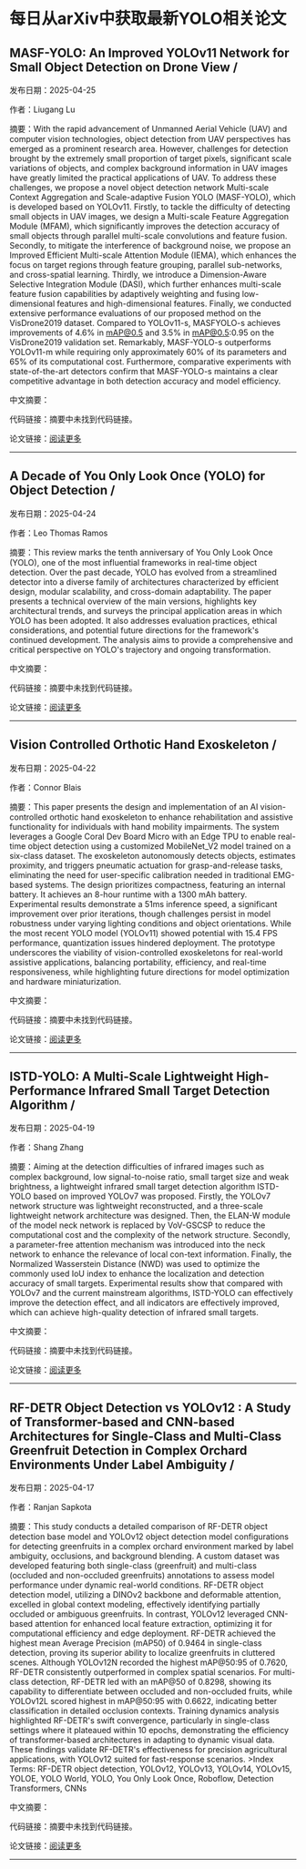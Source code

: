 # 每日从arXiv中获取最新YOLO相关论文


## MASF\-YOLO: An Improved YOLOv11 Network for Small Object Detection on Drone View / 

发布日期：2025-04-25

作者：Liugang Lu

摘要：With the rapid advancement of Unmanned Aerial Vehicle \(UAV\) and computer vision technologies, object detection from UAV perspectives has emerged as a prominent research area. However, challenges for detection brought by the extremely small proportion of target pixels, significant scale variations of objects, and complex background information in UAV images have greatly limited the practical applications of UAV. To address these challenges, we propose a novel object detection network Multi\-scale Context Aggregation and Scale\-adaptive Fusion YOLO \(MASF\-YOLO\), which is developed based on YOLOv11. Firstly, to tackle the difficulty of detecting small objects in UAV images, we design a Multi\-scale Feature Aggregation Module \(MFAM\), which significantly improves the detection accuracy of small objects through parallel multi\-scale convolutions and feature fusion. Secondly, to mitigate the interference of background noise, we propose an Improved Efficient Multi\-scale Attention Module \(IEMA\), which enhances the focus on target regions through feature grouping, parallel sub\-networks, and cross\-spatial learning. Thirdly, we introduce a Dimension\-Aware Selective Integration Module \(DASI\), which further enhances multi\-scale feature fusion capabilities by adaptively weighting and fusing low\-dimensional features and high\-dimensional features. Finally, we conducted extensive performance evaluations of our proposed method on the VisDrone2019 dataset. Compared to YOLOv11\-s, MASFYOLO\-s achieves improvements of 4.6% in mAP@0.5 and 3.5% in mAP@0.5:0.95 on the VisDrone2019 validation set. Remarkably, MASF\-YOLO\-s outperforms YOLOv11\-m while requiring only approximately 60% of its parameters and 65% of its computational cost. Furthermore, comparative experiments with state\-of\-the\-art detectors confirm that MASF\-YOLO\-s maintains a clear competitive advantage in both detection accuracy and model efficiency.

中文摘要：


代码链接：摘要中未找到代码链接。

论文链接：[阅读更多](http://arxiv.org/abs/2504.18136v1)

---


## A Decade of You Only Look Once \(YOLO\) for Object Detection / 

发布日期：2025-04-24

作者：Leo Thomas Ramos

摘要：This review marks the tenth anniversary of You Only Look Once \(YOLO\), one of the most influential frameworks in real\-time object detection. Over the past decade, YOLO has evolved from a streamlined detector into a diverse family of architectures characterized by efficient design, modular scalability, and cross\-domain adaptability. The paper presents a technical overview of the main versions, highlights key architectural trends, and surveys the principal application areas in which YOLO has been adopted. It also addresses evaluation practices, ethical considerations, and potential future directions for the framework's continued development. The analysis aims to provide a comprehensive and critical perspective on YOLO's trajectory and ongoing transformation.

中文摘要：


代码链接：摘要中未找到代码链接。

论文链接：[阅读更多](http://arxiv.org/abs/2504.18586v1)

---


## Vision Controlled Orthotic Hand Exoskeleton / 

发布日期：2025-04-22

作者：Connor Blais

摘要：This paper presents the design and implementation of an AI vision\-controlled orthotic hand exoskeleton to enhance rehabilitation and assistive functionality for individuals with hand mobility impairments. The system leverages a Google Coral Dev Board Micro with an Edge TPU to enable real\-time object detection using a customized MobileNet\_V2 model trained on a six\-class dataset. The exoskeleton autonomously detects objects, estimates proximity, and triggers pneumatic actuation for grasp\-and\-release tasks, eliminating the need for user\-specific calibration needed in traditional EMG\-based systems. The design prioritizes compactness, featuring an internal battery. It achieves an 8\-hour runtime with a 1300 mAh battery. Experimental results demonstrate a 51ms inference speed, a significant improvement over prior iterations, though challenges persist in model robustness under varying lighting conditions and object orientations. While the most recent YOLO model \(YOLOv11\) showed potential with 15.4 FPS performance, quantization issues hindered deployment. The prototype underscores the viability of vision\-controlled exoskeletons for real\-world assistive applications, balancing portability, efficiency, and real\-time responsiveness, while highlighting future directions for model optimization and hardware miniaturization.

中文摘要：


代码链接：摘要中未找到代码链接。

论文链接：[阅读更多](http://arxiv.org/abs/2504.16319v1)

---


## ISTD\-YOLO: A Multi\-Scale Lightweight High\-Performance Infrared Small Target Detection Algorithm / 

发布日期：2025-04-19

作者：Shang Zhang

摘要：Aiming at the detection difficulties of infrared images such as complex background, low signal\-to\-noise ratio, small target size and weak brightness, a lightweight infrared small target detection algorithm ISTD\-YOLO based on improved YOLOv7 was proposed. Firstly, the YOLOv7 network structure was lightweight reconstructed, and a three\-scale lightweight network architecture was designed. Then, the ELAN\-W module of the model neck network is replaced by VoV\-GSCSP to reduce the computational cost and the complexity of the network structure. Secondly, a parameter\-free attention mechanism was introduced into the neck network to enhance the relevance of local con\-text information. Finally, the Normalized Wasserstein Distance \(NWD\) was used to optimize the commonly used IoU index to enhance the localization and detection accuracy of small targets. Experimental results show that compared with YOLOv7 and the current mainstream algorithms, ISTD\-YOLO can effectively improve the detection effect, and all indicators are effectively improved, which can achieve high\-quality detection of infrared small targets.

中文摘要：


代码链接：摘要中未找到代码链接。

论文链接：[阅读更多](http://arxiv.org/abs/2504.14289v1)

---


## RF\-DETR Object Detection vs YOLOv12 : A Study of Transformer\-based and CNN\-based Architectures for Single\-Class and Multi\-Class Greenfruit Detection in Complex Orchard Environments Under Label Ambiguity / 

发布日期：2025-04-17

作者：Ranjan Sapkota

摘要：This study conducts a detailed comparison of RF\-DETR object detection base model and YOLOv12 object detection model configurations for detecting greenfruits in a complex orchard environment marked by label ambiguity, occlusions, and background blending. A custom dataset was developed featuring both single\-class \(greenfruit\) and multi\-class \(occluded and non\-occluded greenfruits\) annotations to assess model performance under dynamic real\-world conditions. RF\-DETR object detection model, utilizing a DINOv2 backbone and deformable attention, excelled in global context modeling, effectively identifying partially occluded or ambiguous greenfruits. In contrast, YOLOv12 leveraged CNN\-based attention for enhanced local feature extraction, optimizing it for computational efficiency and edge deployment. RF\-DETR achieved the highest mean Average Precision \(mAP50\) of 0.9464 in single\-class detection, proving its superior ability to localize greenfruits in cluttered scenes. Although YOLOv12N recorded the highest mAP@50:95 of 0.7620, RF\-DETR consistently outperformed in complex spatial scenarios. For multi\-class detection, RF\-DETR led with an mAP@50 of 0.8298, showing its capability to differentiate between occluded and non\-occluded fruits, while YOLOv12L scored highest in mAP@50:95 with 0.6622, indicating better classification in detailed occlusion contexts. Training dynamics analysis highlighted RF\-DETR's swift convergence, particularly in single\-class settings where it plateaued within 10 epochs, demonstrating the efficiency of transformer\-based architectures in adapting to dynamic visual data. These findings validate RF\-DETR's effectiveness for precision agricultural applications, with YOLOv12 suited for fast\-response scenarios. >Index Terms: RF\-DETR object detection, YOLOv12, YOLOv13, YOLOv14, YOLOv15, YOLOE, YOLO World, YOLO, You Only Look Once, Roboflow, Detection Transformers, CNNs

中文摘要：


代码链接：摘要中未找到代码链接。

论文链接：[阅读更多](http://arxiv.org/abs/2504.13099v1)

---

